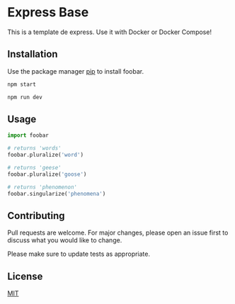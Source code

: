 # Express Base

This is a template de express. Use it with Docker or Docker Compose!


## Installation

Use the package manager [pip](https://pip.pypa.io/en/stable/) to install foobar.

```bash
npm start
```

```bash
npm run dev
```

## Usage

```python
import foobar

# returns 'words'
foobar.pluralize('word')

# returns 'geese'
foobar.pluralize('goose')

# returns 'phenomenon'
foobar.singularize('phenomena')
```

## Contributing
Pull requests are welcome. For major changes, please open an issue first to discuss what you would like to change.

Please make sure to update tests as appropriate.

## License
[MIT](https://choosealicense.com/licenses/mit/)
